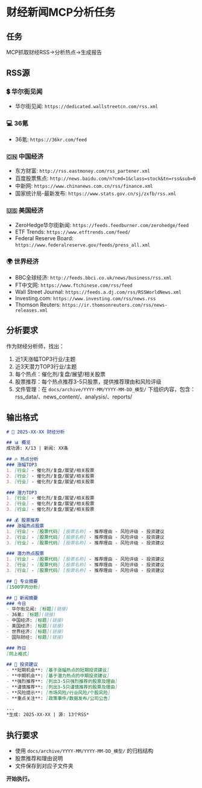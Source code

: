 # 财经新闻MCP分析任务

## 任务
MCP抓取财经RSS→分析热点→生成报告

## RSS源

### 💲 华尔街见闻
- 华尔街见闻: `https://dedicated.wallstreetcn.com/rss.xml`

### 💻 36氪
- 36氪: `https://36kr.com/feed`

### 🇨🇳 中国经济
- 东方财富: `http://rss.eastmoney.com/rss_partener.xml`
- 百度股票焦点: `http://news.baidu.com/n?cmd=1&class=stock&tn=rss&sub=0`
- 中新网: `https://www.chinanews.com.cn/rss/finance.xml`
- 国家统计局-最新发布: `https://www.stats.gov.cn/sj/zxfb/rss.xml`

### 🇺🇸 美国经济
- ZeroHedge华尔街新闻: `https://feeds.feedburner.com/zerohedge/feed`
- ETF Trends: `https://www.etftrends.com/feed/`
- Federal Reserve Board: `https://www.federalreserve.gov/feeds/press_all.xml`

### 🌍 世界经济
- BBC全球经济: `http://feeds.bbci.co.uk/news/business/rss.xml`
- FT中文网: `https://www.ftchinese.com/rss/feed`
- Wall Street Journal: `https://feeds.a.dj.com/rss/RSSWorldNews.xml`
- Investing.com: `https://www.investing.com/rss/news.rss`
- Thomson Reuters: `https://ir.thomsonreuters.com/rss/news-releases.xml`

## 分析要求
作为财经分析师，找出：
1. 近1天涨幅TOP3行业/主题
2. 近3天潜力TOP3行业/主题
3. 每个热点：催化剂/复盘/展望/相关股票
4. 股票推荐：每个热点推荐3-5只股票，提供推荐理由和风险评级
5. 文件管理：在 `docs/archive/YYYY-MM/YYYY-MM-DD_模型/` 下组织内容，包含：rss_data/、news_content/、analysis/、reports/

## 输出格式
```markdown
# 📅 2025-XX-XX 财经分析

## 📊 概览
成功源: X/13 | 新闻: XX条

## 🔥 热点分析
### 涨幅TOP3
1. [行业] - 催化剂/复盘/展望/相关股票
2. [行业] - 催化剂/复盘/展望/相关股票
3. [行业] - 催化剂/复盘/展望/相关股票

### 潜力TOP3
1. [行业] - 催化剂/复盘/展望/相关股票
2. [行业] - 催化剂/复盘/展望/相关股票
3. [行业] - 催化剂/复盘/展望/相关股票

## 💰 股票推荐
### 涨幅热点股票
1. [行业] - [股票代码] [股票名称] - 推荐理由 - 风险评级 - 投资建议
2. [行业] - [股票代码] [股票名称] - 推荐理由 - 风险评级 - 投资建议
3. [行业] - [股票代码] [股票名称] - 推荐理由 - 风险评级 - 投资建议

### 潜力热点股票
1. [行业] - [股票代码] [股票名称] - 推荐理由 - 风险评级 - 投资建议
2. [行业] - [股票代码] [股票名称] - 推荐理由 - 风险评级 - 投资建议
3. [行业] - [股票代码] [股票名称] - 推荐理由 - 风险评级 - 投资建议

## 📝 专业摘要
[1500字内分析]

## 📰 新闻摘要
### 今日
- 华尔街见闻: [标题](链接)
- 36氪: [标题](链接)
- 中国经济: [标题](链接)
- 美国经济: [标题](链接)
- 世界经济: [标题](链接)
- 国际财经: [标题](链接)

### 昨日
[同上格式]

## 🎯 投资建议
- **短期机会**: [基于涨幅热点的短期投资建议]
- **中期机会**: [基于潜力热点的中期投资建议]
- **强烈推荐**: [列出3-5只强烈推荐的股票及理由]
- **谨慎推荐**: [列出3-5只谨慎推荐的股票及理由]
- **风险提示**: [市场风险/行业风险/个股风险]
- **重点关注**: [政策事件/数据发布/公司公告]

---
*生成: 2025-XX-XX | 源: 13个RSS*
```

## 执行要求
- 使用 `docs/archive/YYYY-MM/YYYY-MM-DD_模型/` 的归档结构
- 股票推荐和理由说明
- 文件保存到对应子文件夹

**开始执行。**
